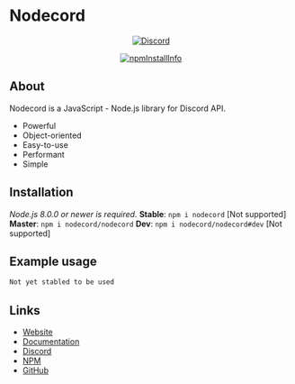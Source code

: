 # Nodecord
<div align="center">
  <p>
    <a href="https://discord.gg/XrRhXNT"><img src="https://discordapp.com/api/guilds/469539054371864606/embed.png" alt="Discord" /></a>
  </p>
  <p>
    <a href="https://nodei.co/npm/nodecord/"><img src="https://nodei.co/npm/nodecord.png?downloads=true&stars=true" alt="npmInstallInfo" /></a>
  </p>
</div>

## About
 Nodecord is a JavaScript - Node.js library for Discord API.
 * Powerful
 * Object-oriented
 * Easy-to-use
 * Performant
 * Simple

## Installation
*Node.js 8.0.0 or newer is required.*
**Stable**: `npm i nodecord` [Not supported]
**Master**: `npm i nodecord/nodecord`
**Dev**: `npm i nodecord/nodecord#dev` [Not supported]

## Example usage
```js
Not yet stabled to be used
```

## Links
* [Website](https://nodecord.js.org)
* [Documentation](https://nodecord.js.org)
* [Discord](https://discord.gg/XrRhXNT)
* [NPM](https://npmjs.com/package/nodecord)
* [GitHub](https://github.com/nodecord/nodecord)
